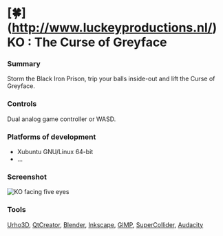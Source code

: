 # [:four_leaf_clover:] (http://www.luckeyproductions.nl/) KO : The Curse of Greyface
### Summary
Storm the Black Iron Prison, trip your balls inside-out and lift the Curse of Greyface.

### Controls
Dual analog game controller or WASD.

### Platforms of development
* Xubuntu GNU/Linux 64-bit
* ...

### Screenshot
![KO facing five eyes](https://raw.githubusercontent.com/LucKeyProductions/KO/master/Screenshots/Screenshot_Fri_Oct_30_19_50_06_2015.png)

### Tools
[Urho3D](http://urho3d.github.io), [QtCreator](http://wiki.qt.io/Category:Tools::QtCreator), [Blender](http://www.blender.org/), [Inkscape](http://inkscape.org/), [GIMP](http://gimp.org), [SuperCollider](http://supercollider.github.io/), [Audacity](http://web.audacityteam.org/)
